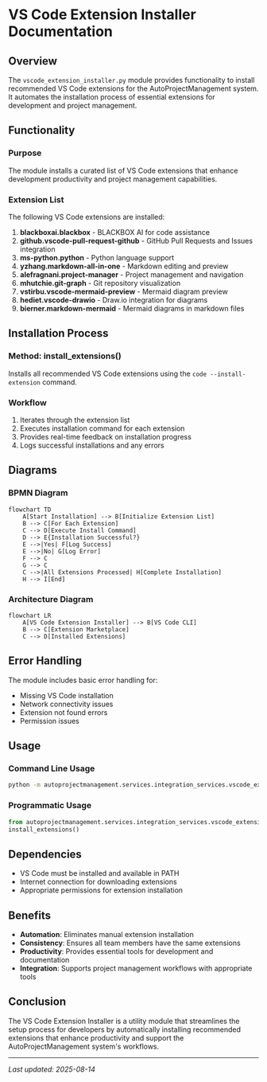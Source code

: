 # VS Code Extension Installer Documentation

## Overview
The `vscode_extension_installer.py` module provides functionality to install recommended VS Code extensions for the AutoProjectManagement system. It automates the installation process of essential extensions for development and project management.

## Functionality
### Purpose
The module installs a curated list of VS Code extensions that enhance development productivity and project management capabilities.

### Extension List
The following VS Code extensions are installed:

1. **blackboxai.blackbox** - BLACKBOX AI for code assistance
2. **github.vscode-pull-request-github** - GitHub Pull Requests and Issues integration
3. **ms-python.python** - Python language support
4. **yzhang.markdown-all-in-one** - Markdown editing and preview
5. **alefragnani.project-manager** - Project management and navigation
6. **mhutchie.git-graph** - Git repository visualization
7. **vstirbu.vscode-mermaid-preview** - Mermaid diagram preview
8. **hediet.vscode-drawio** - Draw.io integration for diagrams
9. **bierner.markdown-mermaid** - Mermaid diagrams in markdown files

## Installation Process
### Method: install_extensions()
Installs all recommended VS Code extensions using the `code --install-extension` command.

### Workflow
1. Iterates through the extension list
2. Executes installation command for each extension
3. Provides real-time feedback on installation progress
4. Logs successful installations and any errors

## Diagrams
### BPMN Diagram
```mermaid
flowchart TD
    A[Start Installation] --> B[Initialize Extension List]
    B --> C[For Each Extension]
    C --> D[Execute Install Command]
    D --> E{Installation Successful?}
    E -->|Yes| F[Log Success]
    E -->|No| G[Log Error]
    F --> C
    G --> C
    C -->|All Extensions Processed| H[Complete Installation]
    H --> I[End]
```

### Architecture Diagram
```mermaid
flowchart LR
    A[VS Code Extension Installer] --> B[VS Code CLI]
    B --> C[Extension Marketplace]
    C --> D[Installed Extensions]
```

## Error Handling
The module includes basic error handling for:
- Missing VS Code installation
- Network connectivity issues
- Extension not found errors
- Permission issues

## Usage
### Command Line Usage
```bash
python -m autoprojectmanagement.services.integration_services.vscode_extension_installer
```

### Programmatic Usage
```python
from autoprojectmanagement.services.integration_services.vscode_extension_installer import install_extensions
install_extensions()
```

## Dependencies
- VS Code must be installed and available in PATH
- Internet connection for downloading extensions
- Appropriate permissions for extension installation

## Benefits
- **Automation**: Eliminates manual extension installation
- **Consistency**: Ensures all team members have the same extensions
- **Productivity**: Provides essential tools for development and documentation
- **Integration**: Supports project management workflows with appropriate tools

## Conclusion
The VS Code Extension Installer is a utility module that streamlines the setup process for developers by automatically installing recommended extensions that enhance productivity and support the AutoProjectManagement system's workflows.

---
*Last updated: 2025-08-14*
